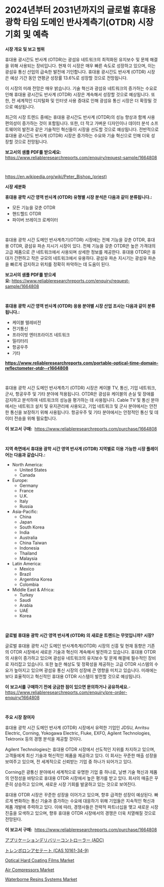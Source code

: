 <p><h1>2024년부터 2031년까지의 글로벌 휴대용 광학 타임 도메인 반사계측기(OTDR) 시장 기회 및 예측</h1></p><p><strong>시장 개요 및 보고 범위</strong></p>
<p><p>휴대용 광시간도 반사계 (OTDR)는 광섬유 네트워크의 최적화된 유지보수 및 문제 해결을 위해 사용되는 장비입니다. 현재 이 시장은 매우 빠른 속도로 성장하고 있으며, 이는 광섬유 통신 산업의 급속한 발전에 기인합니다. 휴대용 광시간도 반사계 (OTDR) 시장은 예상 기간 동안 연평균 성장률 13.6%로 성장할 것으로 전망됩니다.</p><p>이 시장의 미래 전망은 매우 밝습니다. 기술 혁신과 광섬유 네트워크의 증가하는 수요로 인해 휴대용 광시간도 반사계 (OTDR) 시장은 계속해서 성장할 것으로 예상됩니다. 또한, 전 세계적인 디지털화 및 인터넷 사용 증대로 인해 광섬유 통신 시장은 더 확장될 것으로 예상됩니다.</p><p>최근의 시장 트렌드 중에는 휴대용 광시간도 반사계 (OTDR)의 성능 향상과 함께 사용 편의성이 증가하는 것이 포함됩니다. 또한, 더 작고 가벼운 디자인이나 데이터 분석 소프트웨어의 발전과 같은 기술적인 혁신들이 시장을 선도할 것으로 예상됩니다. 전반적으로 휴대용 광시간도 반사계 (OTDR) 시장은 증가하는 수요와 기술 혁신으로 인해 더욱 성장할 것으로 전망됩니다.</p></p>
<p><strong>보고서의 샘플 PDF를 받으세요:</strong> <a href="https://www.reliableresearchreports.com/enquiry/request-sample/1664808">https://www.reliableresearchreports.com/enquiry/request-sample/1664808</a></p>
<p>&nbsp;</p>
<p><a href="https://en.wikipedia.org/wiki/Peter_Bishop_(priest)">https://en.wikipedia.org/wiki/Peter_Bishop_(priest)</a></p>
<p><strong>시장 세분화</strong></p>
<p><strong>휴대용 광학 시간 영역 반사계 (OTDR) 유형별 시장 분석은 다음과 같이 분류됩니다.:</strong></p>
<p><ul><li>모든 기능을 갖춘 OTDR</li><li>핸드헬드 OTDR</li><li>파이버 브레이크 로케이터</li></ul></p>
<p>&nbsp;</p>
<p><p>휴대용 광학 시간 도메인 반사계측기(OTDR) 시장에는 전체 기능을 갖춘 OTDR, 휴대용 OTDR, 광섬유 파손 지시기 시장이 있다. 전체 기능을 갖춘 OTDR은 높은 가격대의 고급 제품으로 큰 네트워크에서 사용되며 상세한 정보를 제공한다. 휴대용 OTDR은 휴대가 간편하고 작은 규모의 네트워크에서 유용하다. 광섬유 파손 지시기는 광섬유 파손을 빠르게 감지하고 위치를 정확히 파악하는 데 도움이 된다.</p></p>
<p><strong>보고서의 샘플 PDF를 받으세요:</strong>&nbsp;<a href="https://www.reliableresearchreports.com/enquiry/request-sample/1664808">https://www.reliableresearchreports.com/enquiry/request-sample/1664808</a></p>
<p>&nbsp;</p>
<p><strong> 휴대용 광학 시간 영역 반사계 (OTDR) 응용 분야별 시장 산업 조사는 다음과 같이 분류됩니다.:</strong></p>
<p><ul><li>케이블 텔레비전</li><li>전기통신</li><li>프라이빗 엔터프라이즈 네트워크</li><li>밀리터리</li><li>항공우주</li><li>기타</li></ul></p>
<p><strong><a href="https://www.reliableresearchreports.com/portable-optical-time-domain-reflectometer-otdr--r1664808">https://www.reliableresearchreports.com/portable-optical-time-domain-reflectometer-otdr--r1664808</a></strong></p>
<p>&nbsp;</p>
<p><p>휴대용 광학 시간 도메인 반사계측기 (OTDR) 시장은 케이블 TV, 통신, 기업 네트워크, 군사, 항공우주 및 기타 분야에 적용됩니다. OTDR은 광섬유 케이블의 손실 및 장애를 감지하고 분석하여 네트워크의 성능을 평가하는 데 사용됩니다. Cable TV 및 통신 분야에서는 네트워크 설치 및 유지관리에 사용되고, 기업 네트워크 및 군사 분야에서는 안전한 통신을 보장하기 위해 사용됩니다. 항공우주 및 기타 분야에서는 안정적인 통신 및 데이터 전송을 위해 필요합니다.</p></p>
<p><strong>이 보고서 구매:</strong>&nbsp; <a href="https://www.reliableresearchreports.com/purchase/1664808">https://www.reliableresearchreports.com/purchase/1664808</a></p>
<p>&nbsp;</p>
<p><strong>지역 측면에서 휴대용 광학 시간 영역 반사계 (OTDR) 지역별로 이용 가능한 시장 플레이어는 다음과 같습니다.:</strong></p>
<p><ul>
    <li>
        North America:
        <ul>
            <li>United States</li>
            <li>Canada</li>
        </ul>
    </li>
    <li>
        Europe:
        <ul>
            <li>Germany</li>
            <li>France</li>
            <li>U.K.</li>
            <li>Italy</li>
            <li>Russia</li>
        </ul>
    </li>
    <li>
        Asia-Pacific:
        <ul>
            <li>China</li>
            <li>Japan</li>
            <li>South Korea</li>
            <li>India</li>
            <li>Australia</li>
            <li>China Taiwan</li>
            <li>Indonesia</li>
            <li>Thailand</li>
            <li>Malaysia</li>
        </ul>
    </li>
    <li>
        Latin America:
        <ul>
            <li>Mexico</li>
            <li>Brazil</li>
            <li>Argentina Korea</li>
            <li>Colombia</li>
        </ul>
    </li>
    <li>
        Middle East & Africa:
        <ul>
            <li>Turkey</li>
            <li>Saudi</li>
            <li>Arabia</li>
            <li>UAE</li>
            <li>Korea</li>
        </ul>
    </li>
    </ul></p>
<p>&nbsp;</p>
<p><strong>글로벌 휴대용 광학 시간 영역 반사계 (OTDR) 의 새로운 트렌드는 무엇입니까? 시장?</strong></p>
<p><p>글로벌 휴대용 광학 시간 도메인 반사계측계(OTDR) 시장의 신흥 및 현재 동향은 기존의 OTDR 시장에서 새로운 기술과 혁신이 계속해서 발전하고 있습니다. 휴대용 OTDR의 사용이 증가하고 있으며 광섬유 네트워크의 유지보수 및 문제 해결에 필수적인 장비로 자리잡고 있습니다. 또한 높은 해상도 및 정확성을 제공하는 고급 OTDR 시스템의 수요가 높아지고 있으며 광섬유 통신 시장의 성장에 큰 영향을 미치고 있습니다. 미래에는 보다 효율적이고 혁신적인 휴대용 OTDR 시스템이 발전할 것으로 예상됩니다.</p></p>
<p><strong>이 보고서를 구매하기 전에 궁금한 점이 있으면 문의하거나 공유하세요.</strong>- <a href="https://www.reliableresearchreports.com/enquiry/pre-order-enquiry/1664808">https://www.reliableresearchreports.com/enquiry/pre-order-enquiry/1664808</a></p>
<p>&nbsp;</p>
<p><strong>주요 시장 참여자</strong></p>
<p><p>휴대용 광학 시간 도메인 반사계 (OTDR) 시장에서 유력한 기업인 JDSU, Anritsu Electric, Corning, Yokogawa Electric, Fluke, EXFO, Agilent Technologies, Tektronix 등의 경쟁 분석을 제공할 것이다. </p><p>Agilent Technologies는 휴대용 OTDR 시장에서 선도적인 지위를 차지하고 있으며, 고객들에게 최신 기술과 혁신적인 제품을 제공하고 있다. 이 회사는 꾸준한 매출 성장을 보여주고 있으며, 전 세계적으로 신뢰받는 기업 중 하나가 되어가고 있다.</p><p>Corning은 광통신 분야에서 세계적으로 유명한 기업 중 하나로, 날쌘 기술 혁신과 제품의 안정성을 바탕으로 휴대용 OTDR 시장에서 높은 평가를 받고 있다. 회사의 매출은 꾸준히 상승하고 있으며, 새로운 시장 기회를 발굴하고 있는 것으로 보여진다.</p><p>휴대용 OTDR 시장은 꾸준한 성장을 이어가고 있으며, 향후 급격한 성장이 예상된다. 빠르게 변화하는 통신 기술과 증가하는 수요에 대응하기 위해 기업들은 지속적인 혁신과 제품 개발에 주력하고 있다. 이에 따라, 경쟁사들은 전략적 파트너십을 맺고 새로운 시장 진출을 모색하고 있으며, 향후 휴대용 OTDR 시장에서의 경쟁은 더욱 치열해질 것으로 전망된다.</p></p>
<p><strong>이 보고서 구매:</strong>&nbsp;&nbsp;<a href="https://www.reliableresearchreports.com/purchase/1664808">https://www.reliableresearchreports.com/purchase/1664808</a></p>
<p><p><a href="https://github.com/Fatimaklein1/Market-Research-Report-List-1/blob/main/2470192138345.md">アプリケーションデリバリーコントローラー (ADC)</a></p><p><a href="https://github.com/LenoraKris2023/Market-Research-Report-List-1/blob/main/5055674138346.md">トレンボロンアセテート (CAS 10161-34-9)</a></p><p><a href="https://github.com/sahltyb2/Market-Research-Report-List-1/blob/main/optical-hard-coating-films-market.md">Optical Hard Coating Films Market</a></p><p><a href="https://issuu.com/reportprime-2/docs/air-compressors-market-size-2030.pptx">Air Compressors Market</a></p><p><a href="https://github.com/jhonangga41/Market-Research-Report-List-1/blob/main/waterborne-resins-systems-market.md">Waterborne Resins Systems Market</a></p></p>